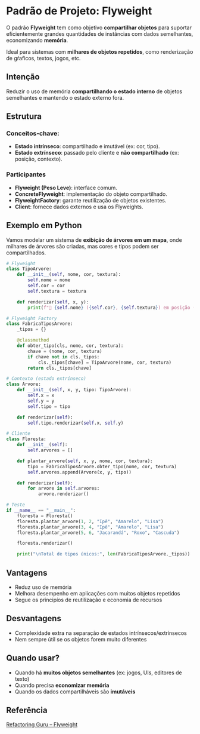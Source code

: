 # Padrão de Projeto: Flyweight

O padrão **Flyweight** tem como objetivo **compartilhar objetos** para suportar eficientemente
grandes quantidades de instâncias com dados semelhantes, economizando **memória**.

Ideal para sistemas com **milhares de objetos repetidos**, como renderização de gŕaficos, textos,
jogos, etc.

## Intenção

Reduzir o uso de memória **compartilhando o estado interno** de objetos semelhantes e mantendo o 
estado externo fora.

## Estrutura

### Conceitos-chave:

- **Estado intrínseco**: compartilhado e imutável (ex: cor, tipo).
- **Estado extrínseco**: passado pelo cliente e **não compartilhado** (ex: posição, contexto).

### Participantes

- **Flyweight (Peso Leve)**: interface comum.
- **ConcreteFlyweight**: implementação do objeto compartilhado.
- **FlyweightFactory**: garante reutilização de objetos existentes.
- **Client**: fornece dados externos e usa os Flyweights.

## Exemplo em Python

Vamos modelar um sistema de **exibição de árvores em um mapa**, onde milhares de árvores
são criadas, mas cores e tipos podem ser compartilhados.

```py
# Flyweight
class TipoArvore:
    def __init__(self, nome, cor, textura):
        self.nome = nome
        self.cor = cor
        self.textura = textura

    def renderizar(self, x, y):
        print(f"🌳 {self.nome} ({self.cor}, {self.textura}) em posição ({x},{y})")

# Flyweight Factory
class FabricaTiposArvore:
    _tipos = {}

    @classmethod
    def obter_tipo(cls, nome, cor, textura):
        chave = (nome, cor, textura)
        if chave not in cls._tipos:
            cls._tipos[chave] = TipoArvore(nome, cor, textura)
        return cls._tipos[chave]

# Contexto (estado extrínseco)
class Arvore:
    def __init__(self, x, y, tipo: TipoArvore):
        self.x = x
        self.y = y
        self.tipo = tipo

    def renderizar(self):
        self.tipo.renderizar(self.x, self.y)

# Cliente
class Floresta:
    def __init__(self):
        self.arvores = []

    def plantar_arvore(self, x, y, nome, cor, textura):
        tipo = FabricaTiposArvore.obter_tipo(nome, cor, textura)
        self.arvores.append(Arvore(x, y, tipo))

    def renderizar(self):
        for arvore in self.arvores:
            arvore.renderizar()

# Teste
if __name__ == "__main__":
    floresta = Floresta()
    floresta.plantar_arvore(1, 2, "Ipê", "Amarelo", "Lisa")
    floresta.plantar_arvore(3, 4, "Ipê", "Amarelo", "Lisa")
    floresta.plantar_arvore(5, 6, "Jacarandá", "Roxo", "Cascuda")

    floresta.renderizar()

    print("\nTotal de tipos únicos:", len(FabricaTiposArvore._tipos))
```

## Vantagens

- Reduz uso de memória
- Melhora desempenho em aplicações com muitos objetos repetidos
- Segue os principíos de reutilização e economia de recursos

## Desvantagens

- Complexidade extra na separação de estados intrínsecos/extrínsecos
- Nem sempre útil se os objetos forem muito diferentes

## Quando usar?

- Quando há **muitos objetos semelhantes** (ex: jogos, UIs, editores de texto)
- Quando precisa **economizar memória**
- Quando os dados compartilháveis são **imutáveis**

## Referência
[Refactoring Guru – Flyweight](https://refactoring.guru/pt-br/design-patterns/flyweight)